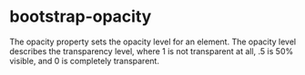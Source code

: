 # bootstrap-opacity
The opacity property sets the opacity level for an element. The opacity level describes the transparency level, where 1 is not transparent at all, .5 is 50% visible, and 0 is completely transparent.
